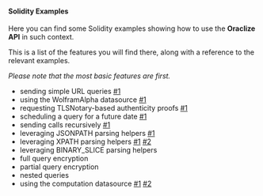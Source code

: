 #### Solidity Examples

Here you can find some Solidity examples showing how to use the **Oraclize API** in such context.


This is a list of the features you will find there, along with a reference to the relevant examples.

*Please note that the most basic features are first.*

* sending simple URL queries [#1](./DieselPrice.sol)
* using the WolframAlpha datasource [#1](./WolframAlpha.sol)
* requesting TLSNotary-based authenticity proofs [#1](./KrakenPriceTicker.sol)
* scheduling a query for a future date [#1](./KrakenPriceTicker.sol)
* sending calls recursively [#1](./KrakenPriceTicker.sol)
* leveraging JSONPATH parsing helpers [#1](./KrakenPriceTicker.sol)
* leveraging XPATH parsing helpers [#1](./DieselPricePeg.sol)  [#2](./YoutubeViews.sol)
* leveraging BINARY_SLICE parsing helpers
* full query encryption
* partial query encryption
* nested queries
* using the computation datasource [#1](./computation-datasource/url-requests/urlRequests.sol) [#2](./computation-datasource/streamr/StreamrTweetsCounter.sol)
